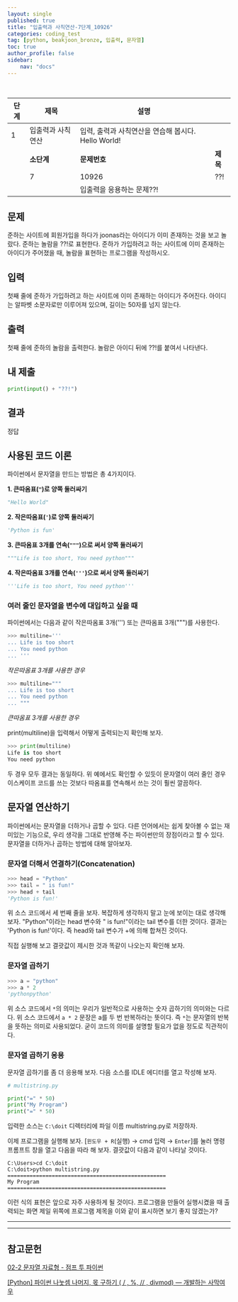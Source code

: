 ```yaml
---
layout: single
published: true
title: "입출력과 사칙연산-7단계_10926"
categories: coding_test
tag: [python, beakjoon_bronze, 입출력, 문자열]
toc: true
author_profile: false
sidebar:
    nav: "docs"
---
```


<br>

| 단계  | 제목        | 설명                                  |        |
| --- | --------- | ----------------------------------- | ------ |
| 1   | 입출력과 사칙연산 | 입력, 출력과 사칙연산을 연습해 봅시다. Hello World! |        |
|     | **소단계**   | **문제번호**                            | **제목** |
|     | 7         | 10926                               | ??!    |
|     |           | 입출력을 응용하는 문제??!                     |        |

## 문제

준하는 사이트에 회원가입을 하다가 joonas라는 아이디가 이미 존재하는 것을 보고 놀랐다. 준하는 놀람을 ??!로 표현한다. 준하가 가입하려고 하는 사이트에 이미 존재하는 아이디가 주어졌을 때, 놀람을 표현하는 프로그램을 작성하시오.

## 입력

첫째 줄에 준하가 가입하려고 하는 사이트에 이미 존재하는 아이디가 주어진다. 아이디는 알파벳 소문자로만 이루어져 있으며, 길이는 50자를 넘지 않는다.

## 출력

첫째 줄에 준하의 놀람을 출력한다. 놀람은 아이디 뒤에 ??!를 붙여서 나타낸다.

## 내 제출

```python
print(input() + "??!")
```

## 결과

정답

## 사용된 코드 이론

파이썬에서 문자열을 만드는 방법은 총 4가지이다.

**1. 큰따옴표(`"`)로 양쪽 둘러싸기**

```python
"Hello World"
```

**2. 작은따옴표(`'`)로 양쪽 둘러싸기**

```python
'Python is fun'
```

**3. 큰따옴표 3개를 연속(`"""`)으로 써서 양쪽 둘러싸기**

```python
"""Life is too short, You need python"""
```

**4. 작은따옴표 3개를 연속(`'''`)으로 써서 양쪽 둘러싸기**

```python
'''Life is too short, You need python'''
```

### 여러 줄인 문자열을 변수에 대입하고 싶을 때

파이썬에서는 다음과 같이 작은따옴표 3개(''') 또는 큰따옴표 3개(""")를 사용한다.

```python
>>> multiline='''
... Life is too short
... You need python
... '''
```

*작은따옴표 3개를 사용한 경우*

```python
>>> multiline="""
... Life is too short
... You need python
... """
```

*큰따옴표 3개를 사용한 경우*

print(multiline)을 입력해서 어떻게 출력되는지 확인해 보자.

```python
>>> print(multiline)
Life is too short
You need python
```

두 경우 모두 결과는 동일하다. 위 예에서도 확인할 수 있듯이 문자열이 여러 줄인 경우 이스케이프 코드를 쓰는 것보다 따옴표를 연속해서 쓰는 것이 훨씬 깔끔하다.

## 문자열 연산하기

파이썬에서는 문자열을 더하거나 곱할 수 있다. 다른 언어에서는 쉽게 찾아볼 수 없는 재미있는 기능으로, 우리 생각을 그대로 반영해 주는 파이썬만의 장점이라고 할 수 있다. 문자열을 더하거나 곱하는 방법에 대해 알아보자.

### 문자열 더해서 연결하기(Concatenation)

```python
>>> head = "Python"
>>> tail = " is fun!"
>>> head + tail
'Python is fun!'
```

위 소스 코드에서 세 번째 줄을 보자. 복잡하게 생각하지 말고 눈에 보이는 대로 생각해 보자. "Python"이라는 head 변수와 " is fun!"이라는 tail 변수를 더한 것이다. 결과는 'Python is fun!'이다. 즉 head와 tail 변수가 +에 의해 합쳐진 것이다.

직접 실행해 보고 결괏값이 제시한 것과 똑같이 나오는지 확인해 보자.

### 문자열 곱하기

```python
>>> a = "python"
>>> a * 2
'pythonpython'
```

위 소스 코드에서 `*`의 의미는 우리가 일반적으로 사용하는 숫자 곱하기의 의미와는 다르다. 위 소스 코드에서 `a * 2` 문장은 a를 두 번 반복하라는 뜻이다. 즉 `*`는 문자열의 반복을 뜻하는 의미로 사용되었다. 굳이 코드의 의미를 설명할 필요가 없을 정도로 직관적이다.

### 문자열 곱하기 응용

문자열 곱하기를 좀 더 응용해 보자. 다음 소스를 IDLE 에디터를 열고 작성해 보자.

```python
# multistring.py

print("=" * 50)
print("My Program")
print("=" * 50)
```

입력한 소스는 `C:\doit` 디렉터리에 파일 이름 multistring.py로 저장하자.

이제 프로그램을 실행해 보자. [`윈도우 + R`(실행) → cmd 입력 → `Enter`]를 눌러 명령 프롬프트 창을 열고 다음을 따라 해 보자. 결괏값이 다음과 같이 나타날 것이다.

```no-highlight
C:\Users>cd C:\doit
C:\doit>python multistring.py
==================================================
My Program
==================================================
```

이런 식의 표현은 앞으로 자주 사용하게 될 것이다. 프로그램을 만들어 실행시켰을 때 출력되는 화면 제일 위쪽에 프로그램 제목을 이와 같이 표시하면 보기 좋지 않겠는가?

---

---

## 참고문헌

[02-2 문자열 자료형 - 점프 투 파이썬](https://wikidocs.net/13)

[[Python] 파이썬 나눗셈 나머지, 몫 구하기 ( / , %, // , divmod) — 개발하는 사막여우](https://dev-note-97.tistory.com/65)

